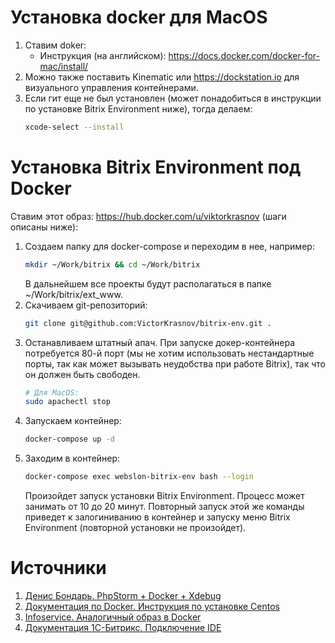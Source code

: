 # Установка docker для MacOS

1.  Ставим doker:
    - Инструкция (на английском): https://docs.docker.com/docker-for-mac/install/
1.  Можно также поставить Kinematic или https://dockstation.io для визуального управления контейнерами.
1.  Если гит еще не был установлен (может понадобиться в инструкции по установке Bitrix Environment ниже), тогда делаем:
    ```bash
    xcode-select --install
    ```

# Установка Bitrix Environment под Docker

Ставим этот образ: https://hub.docker.com/u/viktorkrasnov (шаги описаны ниже):

1.  Создаем папку для docker-compose и переходим в нее, например:
    ```bash
    mkdir ~/Work/bitrix && cd ~/Work/bitrix
    ```
    В дальнейшем все проекты будут располагаться в папке ~/Work/bitrix/ext_www.
1.  Скачиваем git-репозиторий:
    ```bash
    git clone git@github.com:VictorKrasnov/bitrix-env.git .
    ```
1.  Останавливаем штатный апач. При запуске докер-контейнера потребуется 80-й порт (мы не хотим использовать нестандартные порты, так как может вызывать неудобства при работе Bitrix), так что он должен быть свободен.
    ```bash
    # Для MacOS:
    sudo apachectl stop
    ```
1.  Запускаем контейнер:
    ```bash
    docker-compose up -d
    ```
1.  Заходим в контейнер:
    ```bash
    docker-compose exec webslon-bitrix-env bash --login
    ```
    Произойдет запуск установки Bitrix Environment. Процесс может занимать от 10 до 20 минут.
    Повторный запуск этой же команды приведет к залогиниванию в контейнер и запуску меню Bitrix Environment (повторной установки не произойдет).

# Источники
1. [Денис Бондарь. PhpStorm + Docker + Xdebug](https://blog.denisbondar.com/post/phpstorm_docker_xdebug)
1. [Документация по Docker. Инструкция по установке Centos](https://docs.docker.com/samples/library/centos/)
1. [Infoservice. Аналогичный образ в Docker](https://bitbucket.org/Infoservice_web/bitrix-env7-docker/)
1. [Документация 1С-Битрикс. Подключение IDE](https://dev.1c-bitrix.ru/learning/course/index.php?COURSE_ID=37&LESSON_ID=8901&LESSON_PATH=3908.8809.8877.8901)
